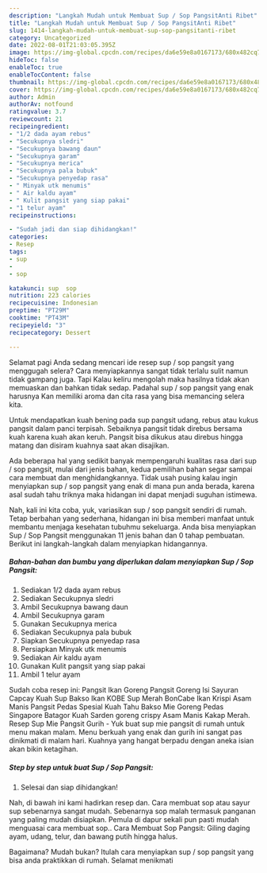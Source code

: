 ```yaml
---
description: "Langkah Mudah untuk Membuat Sup / Sop PangsitAnti Ribet"
title: "Langkah Mudah untuk Membuat Sup / Sop PangsitAnti Ribet"
slug: 1414-langkah-mudah-untuk-membuat-sup-sop-pangsitanti-ribet
category: Uncategorized
date: 2022-08-01T21:03:05.395Z
image: https://img-global.cpcdn.com/recipes/da6e59e8a0167173/680x482cq70/sup-sop-pangsit-foto-resep-utama.jpg
hideToc: false
enableToc: true
enableTocContent: false
thumbnail: https://img-global.cpcdn.com/recipes/da6e59e8a0167173/680x482cq70/sup-sop-pangsit-foto-resep-utama.jpg
cover: https://img-global.cpcdn.com/recipes/da6e59e8a0167173/680x482cq70/sup-sop-pangsit-foto-resep-utama.jpg
author: Admin
authorAv: notfound
ratingvalue: 3.7
reviewcount: 21
recipeingredient:
- "1/2 dada ayam rebus"
- "Secukupnya sledri"
- "Secukupnya bawang daun"
- "Secukupnya garam"
- "Secukupnya merica"
- "Secukupnya pala bubuk"
- "Secukupnya penyedap rasa"
- " Minyak utk menumis"
- " Air kaldu ayam"
- " Kulit pangsit yang siap pakai"
- "1 telur ayam"
recipeinstructions:

- "Sudah jadi dan siap dihidangkan!"
categories:
- Resep
tags:
- sup
- 
- sop

katakunci: sup  sop 
nutrition: 223 calories
recipecuisine: Indonesian
preptime: "PT29M"
cooktime: "PT43M"
recipeyield: "3"
recipecategory: Dessert

---
```



Selamat pagi Anda sedang mencari ide resep sup / sop pangsit yang menggugah selera? Cara menyiapkannya sangat tidak terlalu sulit namun tidak gampang juga. Tapi Kalau keliru mengolah maka hasilnya tidak akan memuaskan dan bahkan tidak sedap. Padahal sup / sop pangsit yang enak harusnya Kan memiliki aroma dan cita rasa yang bisa memancing selera kita.


Untuk mendapatkan kuah bening pada sup pangsit udang, rebus atau kukus pangsit dalam panci terpisah. Sebaiknya pangsit tidak direbus bersama kuah karena kuah akan keruh. Pangsit bisa dikukus atau direbus hingga matang dan disiram kuahnya saat akan disajikan.

Ada beberapa hal yang sedikit banyak mempengaruhi kualitas rasa dari sup / sop pangsit, mulai dari jenis bahan, kedua pemilihan bahan segar sampai cara membuat dan menghidangkannya. Tidak usah pusing kalau ingin menyiapkan sup / sop pangsit yang enak di mana pun anda berada, karena asal sudah tahu triknya maka hidangan ini dapat menjadi suguhan istimewa.


Nah, kali ini kita coba, yuk, variasikan sup / sop pangsit sendiri di rumah. Tetap berbahan yang sederhana, hidangan ini bisa memberi manfaat untuk membantu menjaga kesehatan tubuhmu sekeluarga. Anda bisa menyiapkan Sup / Sop Pangsit menggunakan 11 jenis bahan dan 0 tahap pembuatan. Berikut ini langkah-langkah dalam menyiapkan hidangannya.

<!--inarticleads1-->

##### Bahan-bahan dan bumbu yang diperlukan dalam menyiapkan Sup / Sop Pangsit:

1. Sediakan 1/2 dada ayam rebus
1. Sediakan Secukupnya sledri
1. Ambil Secukupnya bawang daun
1. Ambil Secukupnya garam
1. Gunakan Secukupnya merica
1. Sediakan Secukupnya pala bubuk
1. Siapkan Secukupnya penyedap rasa
1. Persiapkan  Minyak utk menumis
1. Sediakan  Air kaldu ayam
1. Gunakan  Kulit pangsit yang siap pakai
1. Ambil 1 telur ayam


Sudah coba resep ini: Pangsit Ikan Goreng Pangsit Goreng Isi Sayuran Capcay Kuah Sup Bakso Ikan KOBE Sup Merah BonCabe Ikan Krispi Asam Manis Pangsit Pedas Spesial Kuah Tahu Bakso Mie Goreng Pedas Singapore Batagor Kuah Sarden goreng crispy Asam Manis Kakap Merah. Resep Sup Mie Pangsit Gurih - Yuk buat sup mie pangsit di rumah untuk menu makan malam. Menu berkuah yang enak dan gurih ini sangat pas dinikmati di malam hari. Kuahnya yang hangat berpadu dengan aneka isian akan bikin ketagihan. 

<!--inarticleads2-->

##### Step by step untuk buat Sup / Sop Pangsit:


1. Selesai dan siap dihidangkan!

Nah, di bawah ini kami hadirkan resep dan. Cara membuat sop atau sayur sup sebenarnya sangat mudah. Sebenarnya sop malah termasuk panganan yang paling mudah disiapkan. Pemula di dapur sekali pun pasti mudah menguasai cara membuat sop.. Cara Membuat Sop Pangsit: Giling daging ayam, udang, telur, dan bawang putih hingga halus. 

Bagaimana? Mudah bukan? Itulah cara menyiapkan sup / sop pangsit yang bisa anda praktikkan di rumah. Selamat menikmati
